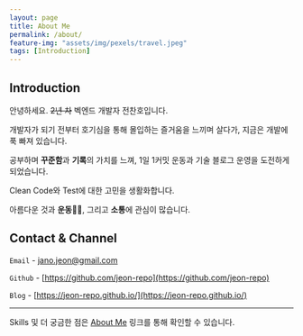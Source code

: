 ```yaml
---
layout: page
title: About Me
permalink: /about/
feature-img: "assets/img/pexels/travel.jpeg"
tags: [Introduction]
---
```


Introduction 
---

안녕하세요. ~~2년 차~~ 벡엔드 개발자 전찬호입니다.

개발자가 되기 전부터 호기심을 통해 몰입하는 즐거움을 느끼며 살다가, 지금은 개발에 푹 빠져 있습니다.

공부하며 **꾸준함**과 **기록**의 가치를 느껴, 1일 1커밋 운동과 기술 블로그 운영을 도전하게 되었습니다.

Clean Code와 Test에 대한 고민을 생활화합니다.

아름다운 것과 **운동**🏋🏼, 그리고 **소통**에 관심이 많습니다.

Contact & Channel
---

`Email` - jano.jeon@gmail.com

`Github` - [https://github.com/jeon-repo](https://github.com/jeon-repo)

`Blog` - [https://jeon-repo.github.io/](https://jeon-repo.github.io/)

---
Skills 및 더 궁금한 점은 [About Me](https://spot-mosquito-8d3.notion.site/1ddfd1e275c341b3be7663518c54ff3e) 링크를 통해 확인할 수 있습니다.
